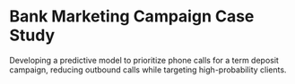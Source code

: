 # Bank Marketing Campaign Case Study

Developing a predictive model to prioritize phone calls for a term deposit campaign, reducing outbound calls while targeting high-probability clients.
